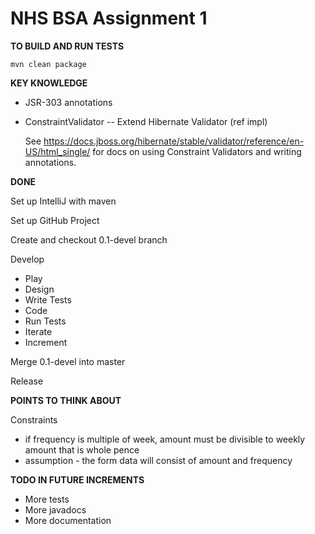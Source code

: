 # NHS BSA Assignment 1

**TO BUILD AND RUN TESTS**

`mvn clean package`

**KEY KNOWLEDGE**

 - JSR-303 annotations
 - ConstraintValidator -- Extend Hibernate Validator (ref impl)

   See https://docs.jboss.org/hibernate/stable/validator/reference/en-US/html_single/ 
   for docs on using Constraint Validators and writing annotations. 

**DONE**

Set up IntelliJ with maven

Set up GitHub Project

Create and checkout 0.1-devel branch

Develop
 - Play
 - Design
 - Write Tests
 - Code
 - Run Tests
 - Iterate
 - Increment
 
Merge 0.1-devel into master
    
Release

**POINTS TO THINK ABOUT**
  
  Constraints
   - if frequency is multiple of week, amount must be divisible to weekly amount that is whole pence
   - assumption - the form data will consist of amount and frequency
   
**TODO IN FUTURE INCREMENTS**

 - More tests
 - More javadocs
 - More documentation
